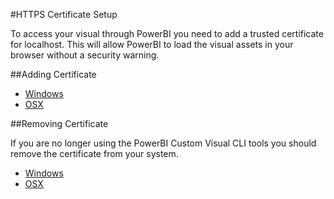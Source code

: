 #HTTPS Certificate Setup

To access your visual through PowerBI you need to add a trusted certificate for localhost. This will allow PowerBI to load the visual assets in your browser without a security warning.

##Adding Certificate

* [Windows](CertificateAddWindows.md)
* [OSX](CertificateAddOSX.md)

##Removing Certificate

If you are no longer using the PowerBI Custom Visual CLI tools you should remove the certificate from your system.

* [Windows](CertificateRemoveWindows.md)
* [OSX](CertificateRemoveOSX.md)
